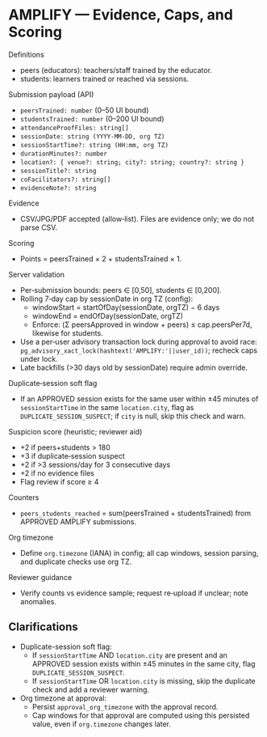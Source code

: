 # AMPLIFY — Evidence, Caps, and Scoring

Definitions

- peers (educators): teachers/staff trained by the educator.
- students: learners trained or reached via sessions.

Submission payload (API)

- `peersTrained: number` (0–50 UI bound)
- `studentsTrained: number` (0–200 UI bound)
- `attendanceProofFiles: string[]`
- `sessionDate: string (YYYY-MM-DD, org TZ)`
- `sessionStartTime?: string (HH:mm, org TZ)`
- `durationMinutes?: number`
- `location?: { venue?: string; city?: string; country?: string }`
- `sessionTitle?: string`
- `coFacilitators?: string[]`
- `evidenceNote?: string`

Evidence

- CSV/JPG/PDF accepted (allow‑list). Files are evidence only; we do not parse CSV.

Scoring

- Points = peersTrained × 2 + studentsTrained × 1.

Server validation

- Per‑submission bounds: peers ∈ [0,50], students ∈ [0,200].
- Rolling 7‑day cap by sessionDate in org TZ (config):
  - windowStart = startOfDay(sessionDate, orgTZ) − 6 days
  - windowEnd = endOfDay(sessionDate, orgTZ)
  - Enforce: (Σ peersApproved in window + peers) ≤ cap.peersPer7d, likewise for students.
- Use a per‑user advisory transaction lock during approval to avoid race: `pg_advisory_xact_lock(hashtext('AMPLIFY:'||user_id))`; recheck caps under lock.
- Late backfills (>30 days old by sessionDate) require admin override.

Duplicate‑session soft flag

- If an APPROVED session exists for the same user within ±45 minutes of `sessionStartTime` in the same `location.city`, flag as `DUPLICATE_SESSION_SUSPECT`; if `city` is null, skip this check and warn.

Suspicion score (heuristic; reviewer aid)

- +2 if peers+students > 180
- +3 if duplicate‑session suspect
- +2 if >3 sessions/day for 3 consecutive days
- +2 if no evidence files
- Flag review if score ≥ 4

Counters

- `peers_students_reached` = sum(peersTrained + studentsTrained) from APPROVED AMPLIFY submissions.

Org timezone

- Define `org.timezone` (IANA) in config; all cap windows, session parsing, and duplicate checks use org TZ.

Reviewer guidance

- Verify counts vs evidence sample; request re‑upload if unclear; note anomalies.

## Clarifications

- Duplicate-session soft flag:
  - If `sessionStartTime` AND `location.city` are present and an APPROVED session exists within ±45 minutes in the same city, flag `DUPLICATE_SESSION_SUSPECT`.
  - If `sessionStartTime` OR `location.city` is missing, skip the duplicate check and add a reviewer warning.
- Org timezone at approval:
  - Persist `approval_org_timezone` with the approval record.
  - Cap windows for that approval are computed using this persisted value, even if `org.timezone` changes later.
